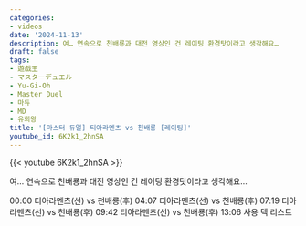 ```yaml
---
categories:
- videos
date: '2024-11-13'
description: 여… 연속으로 천배룡과 대전 영상인 건 레이팅 환경탓이라고 생각해요…
draft: false
tags:
- 遊戯王
- マスターデュエル
- Yu-Gi-Oh
- Master Duel
- 마듀
- MD
- 유희왕
title: '[마스터 듀얼] 티아라멘츠 vs 천배룡 [레이팅]'
youtube_id: 6K2k1_2hnSA
---
```



{{< youtube 6K2k1_2hnSA >}}

여… 연속으로 천배룡과 대전 영상인 건 레이팅 환경탓이라고 생각해요…

00:00 티아라멘츠(선) vs 천배룡(후)
04:07 티아라멘츠(선) vs 천배룡(후)
07:19 티아라멘츠(선) vs 천배룡(후)
09:42 티아라멘츠(선) vs 천배룡(후)
13:06 사용 덱 리스트